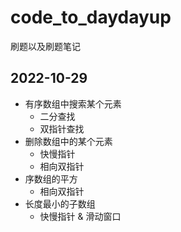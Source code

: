 # code_to_daydayup
刷题以及刷题笔记
## 2022-10-29
- 有序数组中搜索某个元素
  - 二分查找
  - 双指针查找
- 删除数组中的某个元素
  - 快慢指针
  - 相向双指针
- 序数组的平方
  - 相向双指针
- 长度最小的子数组
  - 快慢指针 & 滑动窗口

